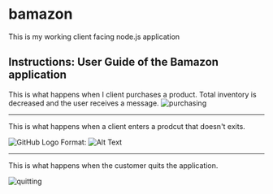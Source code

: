 # bamazon
This is my working client facing node.js application

## Instructions: User Guide of the Bamazon application

This is what happens when I client purchases a product.
Total inventory is decreased and the user receives a message.
![purchasing](https://user-images.githubusercontent.com/31020465/39271818-18099744-48a8-11e8-8f11-398965cd32d4.PNG)

----------------------------------------------------------

This is what happens when a client enters a prodcut that doesn't exits. 

![GitHub Logo](/NotWorking.png)
Format: ![Alt Text](url)

-----------------------------------------------------------
This is what happens when the customer quits the application. 

![quitting](https://user-images.githubusercontent.com/31020465/39271930-6f6de1de-48a8-11e8-9568-172c01575c45.PNG)




